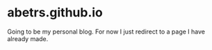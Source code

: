 # abetrs.github.io
Going to be my personal blog. For now I just redirect to a page I have already made.
